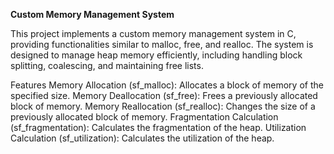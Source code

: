 **Custom Memory Management System**

This project implements a custom memory management system in C, providing functionalities similar to malloc, free, and realloc. The system is designed to manage heap memory efficiently, including handling block splitting, coalescing, and maintaining free lists.

Features
Memory Allocation (sf_malloc): Allocates a block of memory of the specified size.
Memory Deallocation (sf_free): Frees a previously allocated block of memory.
Memory Reallocation (sf_realloc): Changes the size of a previously allocated block of memory.
Fragmentation Calculation (sf_fragmentation): Calculates the fragmentation of the heap.
Utilization Calculation (sf_utilization): Calculates the utilization of the heap.
